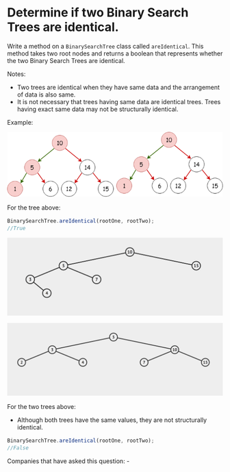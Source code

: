 # Determine if two Binary Search Trees are identical.

Write a method on a `BinarySearchTree` class called `areIdentical`. This method takes two root nodes and returns a boolean that represents whether the two Binary Search Trees are identical.

Notes:

- Two trees are identical when they have same data and the arrangement of data is also same.
- It is not necessary that trees having same data are identical trees. Trees having exact same data may not be structurally identical.

Example:

![Binary Search Tree -areIdentical](../_images/identical-binary-trees.png)

For the tree above:

```js
BinarySearchTree.areIdentical(rootOne, rootTwo);
//True
```

![Binary Search Tree -areIdentical](../_images/bst-not-identical-one.png)

![Binary Search Tree -areIdentical](../_images/bst-not-identical-two.png)

For the two trees above:

- Although both trees have the same values, they are not structurally identical.

```js
BinarySearchTree.areIdentical(rootOne, rootTwo);
//False
```

Companies that have asked this question: -
